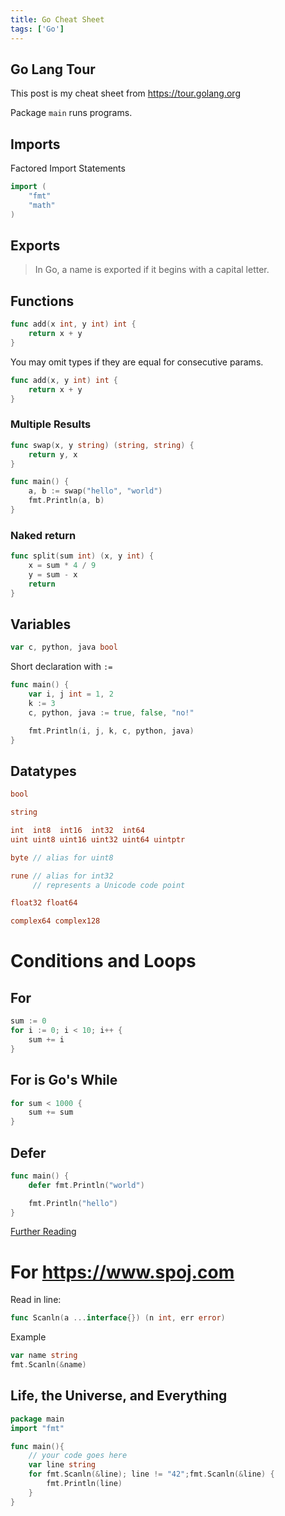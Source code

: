 ```yaml
---
title: Go Cheat Sheet
tags: ['Go']
---
```


## Go Lang Tour
This post is my cheat sheet from https://tour.golang.org


Package `main` runs programs.

## Imports
Factored Import Statements
```go
import (
	"fmt"
	"math"
)
```

## Exports
> In Go, a name is exported if it begins with a capital letter.

## Functions
```go
func add(x int, y int) int {
	return x + y
}
```
You may omit types if they are equal for consecutive params.
```go
func add(x, y int) int {
	return x + y
}
```

### Multiple Results
```go
func swap(x, y string) (string, string) {
	return y, x
}

func main() {
	a, b := swap("hello", "world")
	fmt.Println(a, b)
}
```
### Naked return
```go
func split(sum int) (x, y int) {
	x = sum * 4 / 9
	y = sum - x
	return
}
```
## Variables
```go
var c, python, java bool
```
Short declaration with `:=`
```go
func main() {
	var i, j int = 1, 2
	k := 3
	c, python, java := true, false, "no!"

	fmt.Println(i, j, k, c, python, java)
}
```
## Datatypes
```go
bool

string

int  int8  int16  int32  int64
uint uint8 uint16 uint32 uint64 uintptr

byte // alias for uint8

rune // alias for int32
     // represents a Unicode code point

float32 float64

complex64 complex128
```

# Conditions and Loops

## For
```go
sum := 0
for i := 0; i < 10; i++ {
    sum += i
}
```
## For is Go's While
```go
for sum < 1000 {
    sum += sum
}
```
## Defer
```go
func main() {
	defer fmt.Println("world")

	fmt.Println("hello")
}
```
[Further Reading](https://blog.golang.org/defer-panic-and-recover)

# For https://www.spoj.com
Read in line:
```go
func Scanln(a ...interface{}) (n int, err error)
```
Example
```go
var name string
fmt.Scanln(&name)
```

## Life, the Universe, and Everything
```go
package main
import "fmt"

func main(){
	// your code goes here
	var line string
	for fmt.Scanln(&line); line != "42";fmt.Scanln(&line) {
		fmt.Println(line)
	}
}
```
